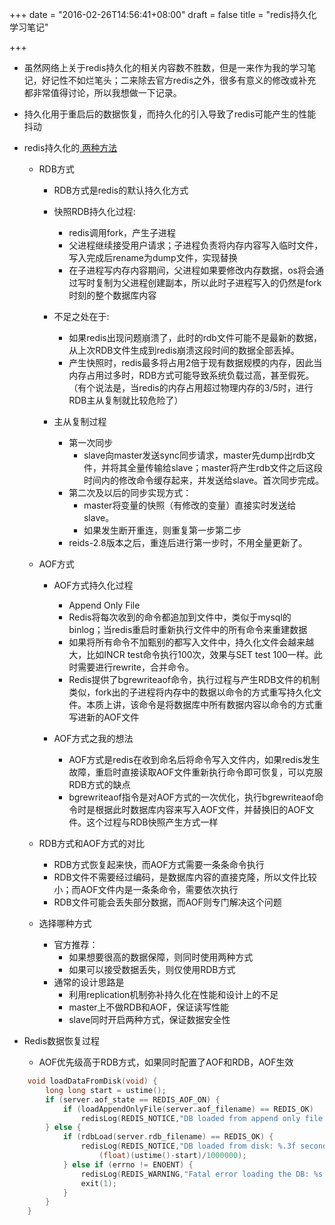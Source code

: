 +++
date = "2016-02-26T14:56:41+08:00"
draft = false
title = "redis持久化学习笔记"

+++

* 虽然网络上关于redis持久化的相关内容数不胜数，但是一来作为我的学习笔记，好记性不如烂笔头；二来除去官方redis之外，很多有意义的修改或补充都非常值得讨论，所以我想做一下记录。

* 持久化用于重启后的数据恢复，而持久化的引入导致了redis可能产生的性能抖动

* redis持久化的[ 两种方法 ](http://www.cnblogs.com/zhoujinyi/archive/2013/05/26/3098508.html)
    * RDB方式
        * RDB方式是redis的默认持久化方式
        * 快照RDB持久化过程:
            * redis调用fork，产生子进程
            * 父进程继续接受用户请求；子进程负责将内存内容写入临时文件，写入完成后rename为dump文件，实现替换
            * 在子进程写内存内容期间，父进程如果要修改内存数据，os将会通过写时复制为父进程创建副本，所以此时子进程写入的仍然是fork时刻的整个数据库内容
        * 不足之处在于:
            * 如果redis出现问题崩溃了，此时的rdb文件可能不是最新的数据，从上次RDB文件生成到redis崩溃这段时间的数据全部丢掉。
            * 产生快照时，redis最多将占用2倍于现有数据规模的内存，因此当内存占用过多时，RDB方式可能导致系统负载过高，甚至假死。（有个说法是，当redis的内存占用超过物理内存的3/5时，进行RDB主从复制就比较危险了）

        * 主从复制过程
            * 第一次同步
                * slave向master发送sync同步请求，master先dump出rdb文件，并将其全量传输给slave；master将产生rdb文件之后这段时间内的修改命令缓存起来，并发送给slave。首次同步完成。
            * 第二次及以后的同步实现方式：
                * master将变量的快照（有修改的变量）直接实时发送给slave。
                * 如果发生断开重连，则重复第一步第二步
            * reids-2.8版本之后，重连后进行第一步时，不用全量更新了。

    * AOF方式
        * AOF方式持久化过程
            * Append Only File
            * Redis将每次收到的命令都追加到文件中，类似于mysql的binlog；当redis重启时重新执行文件中的所有命令来重建数据
            * 如果将所有命令不加甄别的都写入文件中，持久化文件会越来越大，比如INCR test命令执行100次，效果与SET test 100一样。此时需要进行rewrite，合并命令。
            * Redis提供了bgrewriteaof命令，执行过程与产生RDB文件的机制类似，fork出的子进程将内存中的数据以命令的方式重写持久化文件。本质上讲，该命令是将数据库中所有数据内容以命令的方式重写进新的AOF文件

        * AOF方式之我的想法
            * AOF方式是redis在收到命名后将命令写入文件内，如果redis发生故障，重启时直接读取AOF文件重新执行命令即可恢复，可以克服RDB方式的缺点
            * bgrewriteaof指令是对AOF方式的一次优化，执行bgrewriteaof命令时是根据此时数据库内容来写入AOF文件，并替换旧的AOF文件。这个过程与RDB快照产生方式一样

    * RDB方式和AOF方式的对比
        * RDB方式恢复起来快，而AOF方式需要一条条命令执行
        * RDB文件不需要经过编码，是数据库内容的直接克隆，所以文件比较小；而AOF文件内是一条条命令，需要依次执行
        * RDB文件可能会丢失部分数据，而AOF则专门解决这个问题

    * 选择哪种方式
        * 官方推荐：
            * 如果想要很高的数据保障，则同时使用两种方式
            * 如果可以接受数据丢失，则仅使用RDB方式
        * 通常的设计思路是
            * 利用replication机制弥补持久化在性能和设计上的不足
            * master上不做RDB和AOF，保证读写性能
            * slave同时开启两种方式，保证数据安全性


* Redis数据恢复过程
    * AOF优先级高于RDB方式，如果同时配置了AOF和RDB，AOF生效

```cpp
    void loadDataFromDisk(void) {
        long long start = ustime();
        if (server.aof_state == REDIS_AOF_ON) {
            if (loadAppendOnlyFile(server.aof_filename) == REDIS_OK)
                redisLog(REDIS_NOTICE,"DB loaded from append only file: %.3f seconds",(float)(ustime()-start)/1000000);
        } else {
            if (rdbLoad(server.rdb_filename) == REDIS_OK) {
                redisLog(REDIS_NOTICE,"DB loaded from disk: %.3f seconds",
                    (float)(ustime()-start)/1000000);
            } else if (errno != ENOENT) {
                redisLog(REDIS_WARNING,"Fatal error loading the DB: %s. Exiting.",strerror(errno));
                exit(1);
            }
        }
    }
```



